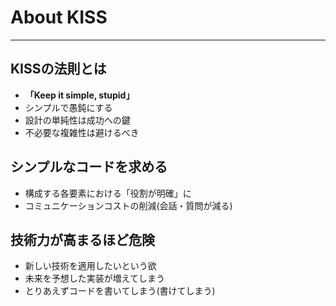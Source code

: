 # About KISS
---
## KISSの法則とは
- **「Keep it simple, stupid」**
- シンプルで愚鈍にする
- 設計の単純性は成功への鍵
- 不必要な複雑性は避けるべき

## シンプルなコードを求める
- 構成する各要素における「役割が明確」に
- コミュニケーションコストの削減(会話・質問が減る)

## 技術力が高まるほど危険
- 新しい技術を適用したいという欲
- 未来を予想した実装が増えてしまう
- とりあえずコードを書いてしまう(書けてしまう)